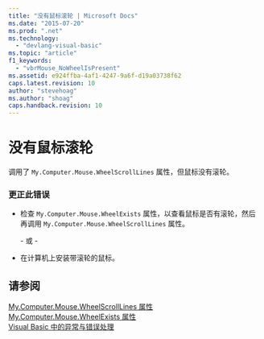 ```yaml
---
title: "没有鼠标滚轮 | Microsoft Docs"
ms.date: "2015-07-20"
ms.prod: ".net"
ms.technology: 
  - "devlang-visual-basic"
ms.topic: "article"
f1_keywords: 
  - "vbrMouse_NoWheelIsPresent"
ms.assetid: e924ffba-4af1-4247-9a6f-d19a03738f62
caps.latest.revision: 10
author: "stevehoag"
ms.author: "shoag"
caps.handback.revision: 10
---
```

# 没有鼠标滚轮
调用了 `My.Computer.Mouse.WheelScrollLines` 属性，但鼠标没有滚轮。  
  
### 更正此错误  
  
-   检查 `My.Computer.Mouse.WheelExists` 属性，以查看鼠标是否有滚轮，然后再调用 `My.Computer.Mouse.WheelScrollLines` 属性。  
  
     \- 或 \-  
  
-   在计算机上安装带滚轮的鼠标。  
  
## 请参阅  
 [My.Computer.Mouse.WheelScrollLines 属性](http://msdn.microsoft.com/zh-cn/67600f96-25d7-4dd9-946a-b46e1fc6a57f)   
 [My.Computer.Mouse.WheelExists 属性](http://msdn.microsoft.com/zh-cn/332d44f7-0b66-4eaa-b4ce-d7f161bfbd07)   
 [Visual Basic 中的异常与错误处理](http://msdn.microsoft.com/zh-cn/3e351e73-cf23-40ab-8b60-05794160529e)